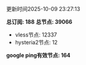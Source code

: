更新时间2025-10-09 23:27:13

**总订阅: 188**
**总节点: 39066**
- vless节点: 12337
- hysteria2节点: 12

**google ping有效节点: 164**
